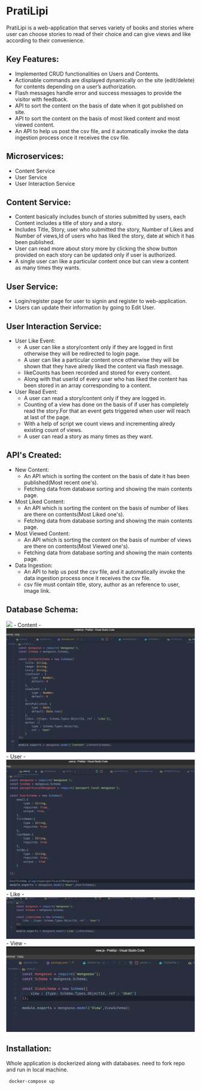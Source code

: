 # PratiLipi
PratiLipi is a web-application that serves variety of books and stories where user can choose stories to read of their choice and can give views and like according to their convenience.


## Key Features:

- Implemented CRUD functionalities on Users and Contents.
- Actionable commands are displayed dynamically on the site (edit/delete) for contents depending on a user’s authorization.
- Flash messages handle error and success messages to provide the visitor with feedback.
- API to sort the content on the basis of date when it got published on site.
- API to sort the content on the basis of most liked content and most viewed content.
- An API to help us post the csv file, and it automatically invoke the data ingestion process once it receives the csv file.

## Microservices:
- Content Service
- User Service
- User Interaction Service

## Content Service:
 - Content basically includes bunch of stories submitted by  users, each Content includes a title of story and a story.
 - Includes Title, Story, user who submitted the story, Number of Likes and Number of views,Id of users who has liked the story, date at which it has been published.
 - User can read more about story more by clicking the show button provided on each story can be updated only if user is authorized.
 - A single user can like a particular content once but can view a content as many times they wants.

## User Service:
 - Login/register page for user to signin and register to web-application.
 - Users can update their information by going to Edit User.
## User Interaction Service:
 - User Like Event:
    - A user can like a story/content only if they are logged in first otherwise they will be redirected to login page.
    - A user can like a particular content once otherwise they will be shown that they have alredy liked the content via flash message.
    - likeCounts has been recorded and stored for every content.
    - Along with that userId of every user who has liked the content has been stored in an array corresponding to a content.
 - User Read Event:
    - A user can read a story/content only if they are logged in.
    - Counting of a view has done on the basis of if user has completely read the story.For that an event gets triggered when user will reach at last of the page.
    - With a help of script we count views and incrementing alredy existing count of views.
    - A user can read a story as many times as they want.
## API's Created:
 - New Content:
   - An API which is sorting the content on the basis of date it has been published(Most recent one's).
   - Fetching data from database sorting and showing the main contents page.
 - Most Liked Content:
   - An API which is sorting the content on the basis of number of likes are there on contents(Most Liked one's).
   - Fetching data from database sorting and showing the main contents page.
 - Most Viewed Content:
   - An API which is sorting the content on the basis of number of views are there on contents(Most Viewed one's).
   - Fetching data from database sorting and showing the main contents page.
 - Data Ingestion:
   - An API to help us post the csv file, and it automatically invoke the data ingestion process once it receives the csv file.
   - csv file must contain title, story, author as an reference to user, image link.
## Database Schema:
<img src="/img/schema.png">  
   - Content
      - <img src="/img/contentdb.png">  
   - User
      - <img src="/img/userdb.png">  
   - Like
      - <img src="/img/likedb.png">  
   - View
      - <img src="/img/viewdb.png">  

## Installation:

  Whole application is dockerized along with databases. need to fork repo and run in local machine.

```bash
 docker-compose up
```